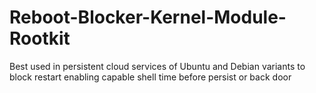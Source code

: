 # Reboot-Blocker-Kernel-Module-Rootkit
Best used in persistent cloud services of Ubuntu and Debian variants to block restart enabling capable shell time before persist or back door
